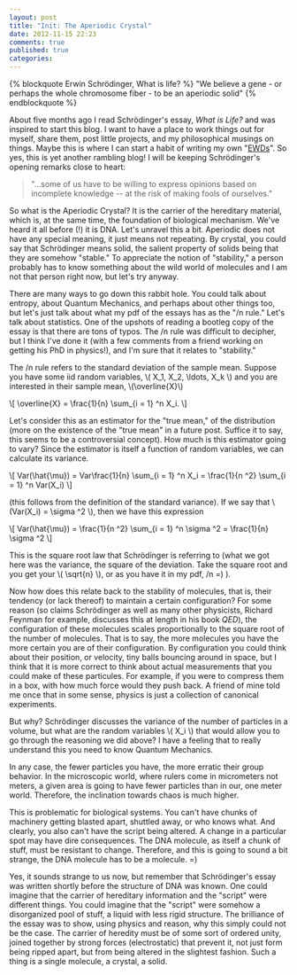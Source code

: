 ```yaml
---
layout: post
title: "Init: The Aperiodic Crystal"
date: 2012-11-15 22:23
comments: true
published: true
categories:
---
```


{% blockquote Erwin Schrödinger, What is life? %}
"We believe a gene - or perhaps the whole chromosome fiber - to be an aperiodic
solid"
{% endblockquote %}

About five months ago I read Schrödinger's essay, _What is Life?_ and was
inspired to start this blog.  I want to have a place to work things out for
myself, share them, post little projects, and my philosophical musings on
things. Maybe this is where I can start a habit of writing my own
"[EWDs](http://www.cs.utexas.edu/~EWD/)".  So yes, this is yet another rambling
blog!  I will be keeping Schrödinger's opening remarks close to heart:

> "...some of us have to be willing to express opinions based on incomplete
> knowledge -- at the risk of making fools of ourselves."

So what is the Aperiodic Crystal?  It is the carrier of the hereditary
material, which is, at the same time, the foundation of biological mechanism.
We've heard it all before (!) it is DNA.  Let's unravel this a bit.
Aperiodic does not have any special meaning, it just means not repeating.  By
crystal, you could say that Schrödinger means solid, the salient property of
solids being that they are somehow "stable."  To appreciate the notion of
"stability," a person probably has to know something about the wild world of
molecules and I am not that person right now, but let's try anyway.

There are many ways to go down this rabbit hole.  You could talk about entropy,
about Quantum Mechanics, and perhaps about other things too, but let's just
talk about what my pdf of the essays has as the "\/n rule."  Let's talk about
statistics.  One of the upshots of reading a bootleg copy of the essay is that
there are tons of typos. The \/n rule was difficult to decipher, but I think
I've done it (with a few comments from a friend working on getting his PhD in
physics!), and I'm sure that it relates to "stability."

The \/n rule refers to the standard deviation of the sample mean. Suppose you
have some iid random variables, \\( X\_1, X\_2, \ldots, X\_k \\) and you are
interested in their sample mean, \\(\overline{X}\\)

\\[
\overline{X} = \frac{1}{n} \sum\_{i = 1} ^n X\_i.
\\]

Let's consider this as an estimator for the "true mean," of the distribution
(more on the existence of the "true mean" in a future post. Suffice it to say,
this seems to be a controversial concept).  How much is this estimator going to
vary?  Since the estimator is itself a function of random variables, we can
calculate its variance.

\\[
Var(\hat{\mu}) = Var\frac{1}{n} \sum\_{i = 1} ^n X\_i =
\frac{1}{n ^2} \sum\_{i = 1} ^n Var(X\_i)
\\]

(this follows from the definition of the standard variance).  If we say
that \\(Var(X\_i) = \sigma ^2 \\), then we have this expression

\\[
Var(\hat{\mu}) = \frac{1}{n ^2} \sum\_{i = 1} ^n \sigma ^2 = \frac{1}{n} \sigma ^2
\\]

This is the square root law that Schrödinger is referring to (what we got here
was the variance, the square of the deviation.  Take the square root and you
get your \\( \sqrt{n} \\), or as you have it in my pdf, \/n =) ).

Now how does this relate back to the stability of molecules, that is, their
tendency (or lack thereof) to maintain a certain configuration?  For some
reason (so claims Schrödinger as well as many other physicists, Richard Feynman
for example, discusses this at length in his book *QED*), the configuration of
these molecules scales proportionally to the square root of the number of
molecules.  That is to say, the more molecules you have the more certain you
are of their configuration.  By configuration you could think about their
position, or velocity, tiny balls bouncing around in space, but I think that it
is more correct to think about actual measurements that you could make of these
particules.  For example, if you were to compress them in a box, with how much
force would they push back.  A friend of mine told me once that in some sense,
physics is just a collection of canonical experiments.

But why?  Schrödinger discusses the variance of the number of particles in a
volume, but what are the random variables \\( X\_i \\) that would allow you to
go through the reasoning we did above?  I have a feeling that to really
understand this you need to know Quantum Mechanics.

In any case, the fewer particles you have, the more erratic their group
behavior.  In the microscopic world, where rulers come in micrometers not
meters, a given area is going to have fewer particles than in our, one meter
world.  Therefore, the inclination towards chaos is much higher.

This is problematic for biological systems.  You can't have chunks of machinery
getting blasted apart, shuttled away, or who knows what. And clearly, you also
can't have the script being altered. A change in a particular spot may have
dire consequences.  The DNA molecule, as itself a chunk of stuff, must be
resistant to change.  Therefore, and this is going to sound a bit strange, the
DNA molecule has to be a molecule.  =)

Yes, it sounds strange to us now, but remember that Schrödinger's essay was
written shortly before the structure of DNA was known.  One could imagine that
the carrier of hereditary information and the "script" were different things.
You could imagine that the "script" were somehow a disorganized pool of stuff,
a liquid with less rigid structure.  The brilliance of the essay was to show,
using physics and reason, why this simply could not be the case. The carrier of
heredity must be of some sort of ordered unity, joined together by strong
forces (electrostatic) that prevent it, not just form being ripped apart, but
from being altered in the slightest fashion.  Such a thing is a single
molecule, a crystal, a solid.

